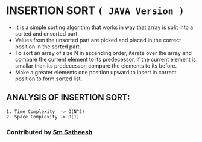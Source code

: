 # INSERTION SORT `( JAVA Version )`

* It is a simple sorting algorithm that works in way that array is split into a sorted and unsorted part.
* Values from the unsorted part are picked and placed in the correct position in the sorted part.
* To sort an array of size N in ascending order, iterate over the array and compare the current element to its predecessor, if the current element is smallar than its predecessor, compare the elements to its before.
* Make a greater elements one position upward to insert in correct position to form sorted list.

## ANALYSIS OF INSERTION SORT:

	1. Time Complexity  -> O(N^2)
	2. Space Complexity -> O(1)

### Contributed by [Sm Satheesh](https://github.com/smsatheesh)